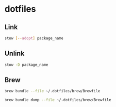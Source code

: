 # dotfiles

## Link
```bash
stow [--adopt] package_name
```

## Unlink
```bash
stow -D package_name
```

## Brew
```bash
brew bundle --file ~/.dotfiles/brew/Brewfile
```

```bash
brew bundle dump --file ~/.dotfiles/brew/Brewfile
```